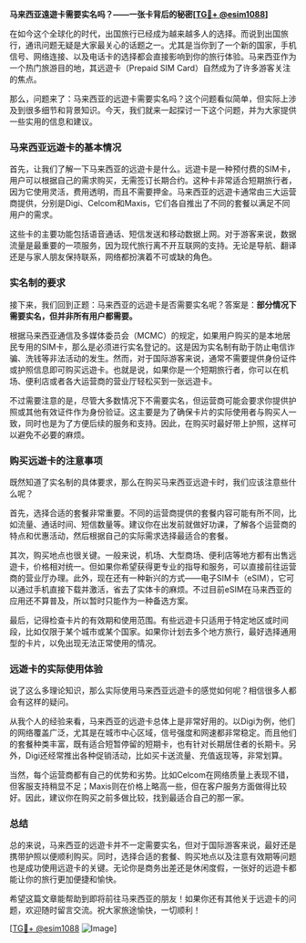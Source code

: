 **马来西亚遠遊卡需要实名吗？——一张卡背后的秘密[[TG💪+ @esim1088](https://t.me/s/esim1088)]**

在如今这个全球化的时代，出国旅行已经成为越来越多人的选择。而说到出国旅行，通讯问题无疑是大家最关心的话题之一。尤其是当你到了一个新的国家，手机信号、网络连接、以及电话卡的选择都会直接影响到你的旅行体验。马来西亚作为一个热门旅游目的地，其远遊卡（Prepaid SIM Card）自然成为了许多游客关注的焦点。

那么，问题来了：马来西亚的远遊卡需要实名吗？这个问题看似简单，但实际上涉及到很多细节和背景知识。今天，我们就来一起探讨一下这个问题，并为大家提供一些实用的信息和建议。

### 马来西亚远遊卡的基本情况

首先，让我们了解一下马来西亚的远遊卡是什么。远遊卡是一种预付费的SIM卡，用户可以根据自己的需求购买，无需签订长期合约。这种卡非常适合短期旅行者，因为它使用灵活，费用透明，而且不需要押金。马来西亚的远遊卡通常由三大运营商提供，分别是Digi、Celcom和Maxis，它们各自推出了不同的套餐以满足不同用户的需求。

这些卡的主要功能包括语音通话、短信发送和移动数据上网。对于游客来说，数据流量是最重要的一项服务，因为现代旅行离不开互联网的支持。无论是导航、翻译还是与家人朋友保持联系，网络都扮演着不可或缺的角色。

### 实名制的要求

接下来，我们回到正题：马来西亚的远遊卡是否需要实名呢？答案是：**部分情况下需要实名，但并非所有用户都需要。**

根据马来西亚通信及多媒体委员会（MCMC）的规定，如果用户购买的是本地居民专用的SIM卡，那么是必须进行实名登记的。这是因为实名制有助于防止电信诈骗、洗钱等非法活动的发生。然而，对于国际游客来说，通常不需要提供身份证件或护照信息即可购买远遊卡。也就是说，如果你是一个短期旅行者，你可以在机场、便利店或者各大运营商的营业厅轻松买到一张远遊卡。

不过需要注意的是，尽管大多数情况下不需要实名，但运营商可能会要求你提供护照或其他有效证件作为身份验证。这主要是为了确保卡片的实际使用者与购买人一致，同时也是为了方便后续的服务和支持。因此，在购买时最好带上护照，这样可以避免不必要的麻烦。

### 购买远遊卡的注意事项

既然知道了实名制的具体要求，那么在购买马来西亚远遊卡时，我们应该注意些什么呢？

首先，选择合适的套餐非常重要。不同的运营商提供的套餐内容可能有所不同，比如流量、通话时间、短信数量等。建议你在出发前就做好功课，了解各个运营商的特点和优惠活动，然后根据自己的实际需求选择最适合的套餐。

其次，购买地点也很关键。一般来说，机场、大型商场、便利店等地方都有出售远遊卡，价格相对统一。但如果你希望获得更专业的指导和服务，可以直接前往运营商的营业厅办理。此外，现在还有一种新兴的方式——电子SIM卡（eSIM），它可以通过手机直接下载并激活，省去了实体卡的麻烦。不过目前eSIM在马来西亚的应用还不算普及，所以暂时只能作为一种备选方案。

最后，记得检查卡片的有效期和使用范围。有些远遊卡只适用于特定地区或时间段，比如仅限于某个城市或某个国家。如果你计划去多个地方旅行，最好选择通用型的卡片，以免出现无法正常使用的情况。

### 远遊卡的实际使用体验

说了这么多理论知识，那么实际使用马来西亚远遊卡的感觉如何呢？相信很多人都会有这样的疑问。

从我个人的经验来看，马来西亚的远遊卡总体上是非常好用的。以Digi为例，他们的网络覆盖广泛，尤其是在城市中心区域，信号强度和网速都非常稳定。而且他们的套餐种类丰富，既有适合短暂停留的短期卡，也有针对长期居住者的长期卡。另外，Digi还经常推出各种促销活动，比如买卡送流量、充值返现等，非常划算。

当然，每个运营商都有自己的优势和劣势。比如Celcom在网络质量上表现不错，但客服支持稍显不足；Maxis则在价格上略高一些，但在客户服务方面做得比较好。因此，建议你在购买之前多做比较，找到最适合自己的那一家。

### 总结

总的来说，马来西亚的远遊卡并不一定需要实名，但对于国际游客来说，最好还是携带护照以便顺利购买。同时，选择合适的套餐、购买地点以及注意有效期等问题也是成功使用远遊卡的关键。无论你是商务出差还是休闲度假，一张好的远遊卡都能让你的旅行更加便捷和愉快。

希望这篇文章能帮助到即将前往马来西亚的朋友！如果你还有其他关于远遊卡的问题，欢迎随时留言交流。祝大家旅途愉快，一切顺利！

[[TG💪+ @esim1088](https://t.me/s/esim1088) ![Image](https://i.postimg.cc/4NQfJmqS/Snipaste-2025-05-13-00-14-12.png)]